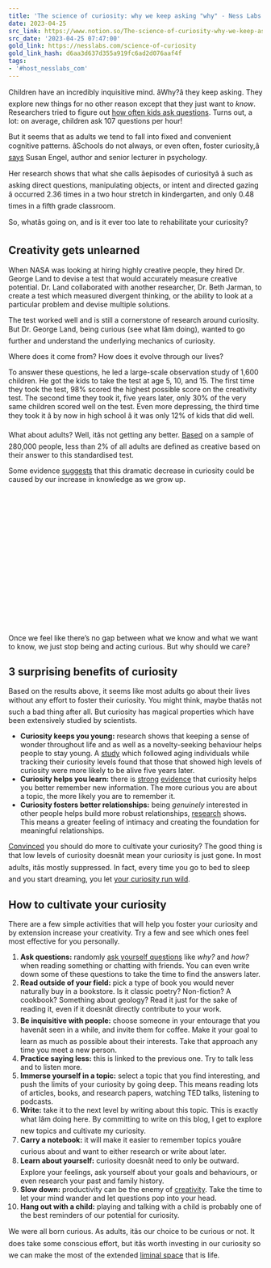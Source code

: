 ```yaml
---
title: 'The science of curiosity: why we keep asking "why" - Ness Labs'
date: 2023-04-25
src_link: https://www.notion.so/The-science-of-curiosity-why-we-keep-asking-why-4a4d1c4cdeed42c28aea843fa1e448c0
src_date: '2023-04-25 07:47:00'
gold_link: https://nesslabs.com/science-of-curiosity
gold_link_hash: d6aa3d637d355a919fc6ad2d076aaf4f
tags:
- '#host_nesslabs_com'
---
```



Children have an incredibly inquisitive mind. âWhy?â they keep asking. They explore new things for no other reason except that they just want to *know*. Researchers tried to figure out [how often kids ask questions](https://www.ncbi.nlm.nih.gov/pubmed/17394580). Turns out, a lot: on average, children ask 107 questions per hour!


But it seems that as adults we tend to fall into fixed and convenient cognitive patterns. âSchools do not always, or even often, foster curiosity,â [says](https://amzn.to/2Ogw19C) Susan Engel, author and senior lecturer in psychology.


Her research shows that what she calls âepisodes of curiosityâ â such as asking direct questions, manipulating objects, or intent and directed gazing â occurred 2.36 times in a two hour stretch in kindergarten, and only 0.48 times in a fifth grade classroom.


So, whatâs going on, and is it ever too late to rehabilitate your curiosity?


Creativity gets unlearned
-------------------------


When NASA was looking at hiring highly creative people, they hired Dr. George Land to devise a test that would accurately measure creative potential. Dr. Land collaborated with another researcher, Dr. Beth Jarman, to create a test which measured divergent thinking, or the ability to look at a particular problem and devise multiple solutions.


The test worked well and is still a cornerstone of research around curiosity. But Dr. George Land, being curious (see what Iâm doing), wanted to go further and understand the underlying mechanics of curiosity.


Where does it come from? How does it evolve through our lives?


To answer these questions, he led a large-scale observation study of 1,600 children. He got the kids to take the test at age 5, 10, and 15. The first time they took the test, 98% scored the highest possible score on the creativity test. The second time they took it, five years later, only 30% of the very same children scored well on the test. Even more depressing, the third time they took it â by now in high school â it was only 12% of kids that did well.


What about adults? Well, itâs not getting any better. [Based](https://research-repository.griffith.edu.au/bitstream/handle/10072/7880/33187_1.pdf) on a sample of 280,000 people, less than 2% of all adults are defined as creative based on their answer to this standardised test.


Some evidence [suggests](http://papers.ssrn.com/sol3/papers.cfm?abstract_id=1308286) that this dramatic decrease in curiosity could be caused by our increase in knowledge as we grow up.  



![](data:image/svg+xml,%3Csvg%20xmlns='http://www.w3.org/2000/svg'%20viewBox='0%200%201024%20575'%3E%3C/svg%3E)
Once we feel like there’s no gap between what we know and what we want to know, we just stop being and acting curious. But why should we care?


3 surprising benefits of curiosity
----------------------------------


Based on the results above, it seems like most adults go about their lives without any effort to foster their curiosity. You might think, maybe thatâs not such a bad thing after all. But curiosity has magical properties which have been extensively studied by scientists.


* **Curiosity keeps you young:** research shows that keeping a sense of wonder throughout life and as well as a novelty-seeking behaviour helps people to stay young. A [study](https://www.ncbi.nlm.nih.gov/pmc/articles/PMC2820708/) which followed aging individuals while tracking their curiosity levels found that those that showed high levels of curiosity were more likely to be alive five years later.
* **Curiosity helps you learn:** there is [strong](http://journals.sagepub.com/doi/pdf/10.1111/j.1467-9280.2009.02402.x) [evidence](https://www.cell.com/neuron/fulltext/S0896-6273(14)00804-6) that curiosity helps you better remember new information. The more curious you are about a topic, the more likely you are to remember it.
* **Curiosity fosters better relationships:** being *genuinely* interested in other people helps build more robust relationships, [research](https://www.ncbi.nlm.nih.gov/pubmed/?term=kashdan+curiosity+intimacy) shows. This means a greater feeling of intimacy and creating the foundation for meaningful relationships.


[Convinced](https://nesslabs.com/ethos-pathos-logos) you should do more to cultivate your curiosity? The good thing is that low levels of curiosity doesnât mean your curiosity is just gone. In most adults, itâs mostly suppressed. In fact, every time you go to bed to sleep and you start dreaming, you let [your curiosity run wild](https://www.ncbi.nlm.nih.gov/pmc/articles/PMC2814941/).


How to cultivate your curiosity
-------------------------------


There are a few simple activities that will help you foster your curiosity and by extension increase your creativity. Try a few and see which ones feel most effective for you personally.


1. **Ask questions:** randomly [ask yourself questions](https://nesslabs.com/good-questions) like *why?* and *how?* when reading something or chatting with friends. You can even write down some of these questions to take the time to find the answers later.
2. **Read outside of your field:** pick a type of book you would never naturally buy in a bookstore. Is it classic poetry? Non-fiction? A cookbook? Something about geology? Read it just for the sake of reading it, even if it doesnât directly contribute to your work.
3. **Be inquisitive with people:** choose someone in your entourage that you havenât seen in a while, and invite them for coffee. Make it your goal to learn as much as possible about their interests. Take that approach any time you meet a new person.
4. **Practice saying less:** this is linked to the previous one. Try to talk less and to listen more.
5. **Immerse yourself in a topic:** select a topic that you find interesting, and push the limits of your curiosity by going deep. This means reading lots of articles, books, and research papers, watching TED talks, listening to podcasts.
6. **Write:** take it to the next level by writing about this topic. This is exactly what Iâm doing here. By committing to write on this blog, I get to explore new topics and cultivate my curiosity.
7. **Carry a notebook:** it will make it easier to remember topics youâre curious about and want to either research or write about later.
8. **Learn about yourself:** curiosity doesnât need to only be outward. Explore your feelings, ask yourself about your goals and behaviours, or even research your past and family history.
9. **Slow down:** productivity can be the enemy of [creativity](https://nesslabs.com/7-books-to-increase-your-creativity). Take the time to let your mind wander and let questions pop into your head.
10. **Hang out with a child:** playing and talking with a child is probably one of the best reminders of our potential for curiosity.


We were all born curious. As adults, itâs our choice to be curious or not. It does take some conscious effort, but itâs worth investing in our curiosity so we can make the most of the extended [liminal space](https://nesslabs.com/liminal-creativity) that is life.